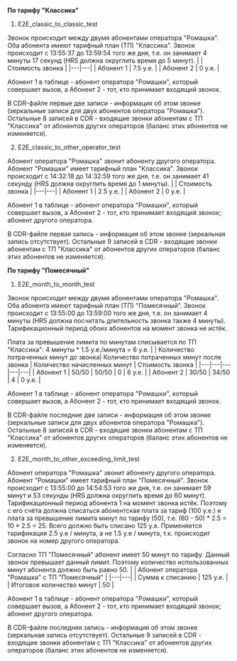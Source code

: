 **По тарифу "Классика"**

1. E2E_classic_to_classic_test

Звонок происходит между двумя абонентами оператора "Ромашка". Оба абонента имеют тарифный план (ТП) "Классика". Звонок происходит с 13:55:37 до 13:59:54 того же дня, т.е. он занимает 4 минуты 17 секунд (HRS должна округлить время до 5 минут).
|  | Стоимость звонка |
|---|---|
| Абонент 1 | 7.5 у.е. |
| Абонент 2 | 0 у.е. |

Абонент 1 в таблице - абонент оператора "Ромашки", который совершает вызов, а Абонент 2 - тот, кто принимает входящий звонок.

В CDR-файле первые две записи - информация об этом звонке (зеркальные записи для двух абонентов оператора "Ромашка").
Остальные 8 записей в CDR - входящие звонки абонентам с ТП "Классика" от абонентов других операторов (баланс этих абонентов не изменяется).

2. E2E_classic_to_other_operator_test

Абонент оператора "Ромашка" звонит абоненту другого оператора. Абонент "Ромашки" имеет тарифный план "Классика". Звонок происходит с 14:32:18 до 14:32:59 того же дня, т.е. он занимает 41 секунду (HRS должна округлить время до 1 минуты).
|  | Стоимость звонка |
|---|---|
| Абонент 1 | 2.5 у.е. |
| Абонент 2 | 0 у.е. |

Абонент 1 в таблице - абонент оператора "Ромашки", который совершает вызов, а Абонент 2 - тот, кто принимает входящий звонок; абонент другого оператора.

В CDR-файле первая запись - информация об этом звонке (зеркальная запись отсутствует).
Остальные 9 записей в CDR - входящие звонки абонентам с ТП "Классика" от абонентов других операторов (баланс этих абонентов не изменяется).

**По тарифу "Помесячный"**

1. E2E_month_to_month_test

Звонок происходит между двумя абонентами оператора "Ромашка". Оба абонента имеют тарифный план (ТП) "Помесячный". Звонок происходит с 13:55:00 до 13:59:00 того же дня, т.е. он занимает 4 минуты (HRS должна посчитать длительность звонка также 4 минуты). Тарификационный период обоих абонентов на момент звонка не истёк.

Плата за превышение лимита по минутам списывается по ТП "Классика": 4 минуты * 1.5 у.е./минута = 6 у.е.
|  | Количество потраченных минут до звонка| Количество потраченных минут после звонка | Количество начисленных минут | Стоимость звонка |
|---|---|---|---|---|
| Абонент 1 | 50/50 | 50/50 | 0 | 6 у.е. |
| Абонент 2 | 30/50 | 34/50 | 4 | 0 у.е. |

Абонент 1 в таблице - абонент оператора "Ромашки", который совершает вызов, а Абонент 2 - тот, кто принимает входящий звонок.

В CDR-файле последние две записи - информация об этом звонке (зеркальные записи для двух абонентов оператора "Ромашка").
Остальные 8 записей в CDR - входящие звонки абонентам с ТП "Классика" от абонентов других операторов (баланс этих абонентов не изменяется).

2. E2E_month_to_other_exceeding_limit_test

Абонент оператора "Ромашка" звонит абоненту другого оператора. Абонент "Ромашки" имеет тарифный план "Помесячный". Звонок происходит с 13:55:00 до 14:54:53 того же дня, т.е. он занимает 59 минут и 53 секунды (HRS должна округлить время до 60 минут). Тарификационный период абонента 1 на момент звонка истёк. Поэтому с его счёта должна списаться абонентская плата за тариф (100 у.е.) и плата за превышение лимита минут по тарифу (50), т.е. (60 - 50) * 2.5 = 10 * 2.5 = 25. Всего должно быть списано 125 у.е. Применяется тарификация 2.5 у.е / минута, а не 1.5 у.е / минута, т.к. происходит звонок на номер другого оператора.

Согласно ТП "Помесячный" абонент имеет 50 минут по тарифу. Данный звонок превышает данный лимит. Поэтому количество использованных минут абонента должно быть равно 50.
|  | Абонент оператора "Ромашка" с ТП "Помесячный" |
|---|---|
| Сумма к списанию | 125 у.е. |
| Итоговое количество минут | 50 |

Абонент 1 в таблице - абонент оператора "Ромашки", который совершает вызов, а Абонент 2 - тот, кто принимает входящий звонок; абонент другого оператора.

В CDR-файле последняя запись - информация об этом звонке (зеркальная запись отсутствует).
Остальные 9 записей в CDR - входящие звонки абонентам с ТП "Классика" от абонентов других операторов (баланс этих абонентов не изменяется).
